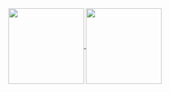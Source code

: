 <!-- mostrando icons, tema bear (mas gostei muito do panda, também e cor dos ícones) -->
<a href="https://github.com/sammaravalente/github-readme-stats">
  <img height=150 align="center" src="https://github-readme-stats.vercel.app/api?username=sammaravalente&show_icons=true&theme=bear&icon_color=purple" />
</a>


<a href="https://github.com/sammaravalente">
  <img height=150 align="center" src="https://github-readme-stats.vercel.app/api/top-langs/?username=sammaravalente&layout=compact&show_icons=true&theme=bear&icon_color=purple" />
</a>
<!-- Mudar tamanho da fonte da segunda caixa -->


<!--- 👋 Olá, sejam bem vindos ao meu perfil no GitHub!! Eu sou a Sam ✨
- 👀 Estudei sozinha por quase 1 ano e agora estou cursando ADS na Uninter;
- 📫 Você pode me encontrar no [LinkedIn](https://www.linkedin.com/in/sammaravs/) ou me mandar um email: sammaravs@outlook.com.

<!---
sammaravalente/sammaravalente is a ✨ special ✨ repository because its `README.md` (this file) appears on your GitHub profile.
You can click the Preview link to take a look at your changes.
--->
